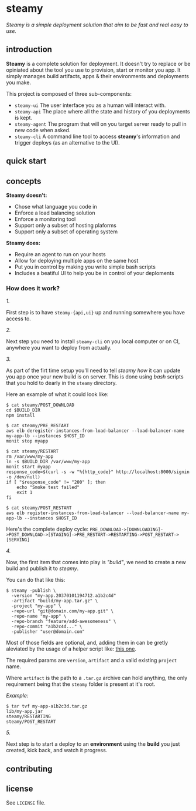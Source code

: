 # steamy

_Steamy is a simple deployment solution that aim to be fast and real easy to use._

## introduction

**Steamy** is a complete solution for deployment. It doesn't try to replace or be opiniated about the tool you use to provision, start or monitor you app. It simply manages build artifacts, apps & their environments and deployments you make.

This project is composed of three sub-components:

- `steamy-ui` The user interface you as a human will interact with.
- `steamy-api` The place where all the state and history of you deployments is kept.
- `steamy-agent` The program that will on you target server ready to pull in new code when asked.
- `steamy-cli` A command line tool to access **steamy**'s information and trigger deploys (as an alternative to the UI).

## quick start

## concepts

**Steamy doesn't:**

- Chose what language you code in
- Enforce a load balancing solution
- Enforce a monitoring tool
- Support only a subset of hosting plaforms
- Support only a subset of operating system

**Steamy does:**

- Require an agent to run on your hosts
- Allow for deploying multiple apps on the same host
- Put you in control by making you write simple bash scripts
- Includes a beatiful UI to help you be in control of your deploments

### How does it work?

*1.*

First step is to have `steamy-{api,ui}` up and running somewhere you have access to.

*2.*

Next step you need to install `steamy-cli` on you local computer or on CI, anywhere you want to deploy from actually.

*3.*

As part of the firt time setup you'll need to tell *steamy* _how_ it can update you app once your new build is on server. This is done using _bash_ scripts that you hold to dearly in the `steamy` directory.

Here an example of what it could look like:

```
$ cat steamy/POST_DOWNLOAD
cd $BUILD_DIR
npm install

$ cat steamy/PRE_RESTART
aws elb deregister-instances-from-load-balancer --load-balancer-name my-app-lb --instances $HOST_ID
monit stop myapp

$ cat steamy/RESTART
rm /var/www/my-app
ln -s $BUILD_DIR /var/www/my-app
monit start myapp
response_code=$(curl -s -w "%{http_code}" http://localhost:8000/signin -o /dev/null)
if [ "$response_code" != "200" ]; then
    echo "Smoke test failed"
    exit 1
fi

$ cat steamy/POST_RESTART
aws elb register-instances-from-load-balancer --load-balancer-name my-app-lb --instances $HOST_ID
```

Here's the complete deploy cycle: `PRE_DOWNLOAD->[DOWNLOADING]->POST_DOWNLOAD->[STAGING]->PRE_RESTART->RESTARTING->POST_RESTART->[SERVING]`

*4.*

Now, the first item that comes into play is *"build"*, we need to create a new build and publish it to *steamy*.

You can do that like this:

```
$ steamy -publish \
  -version "my-app.20370101194712.a1b2c4d"
  -artifact "build/my-app.tar.gz" \
  -project "my-app" \
  -repo-url "git@domain.com/my-app.git" \
  -repo-name "my-app" \
  -repo-branch "feature/add-awesomeness" \
  -repo-commit "a1b2c4d..." \
  -publisher "user@domain.com"
```

Most of those fields are optional, and, adding them in can be gretly aleviated by the usage of a helper script like: [this one](https://github.com/kiasaki/steamy/blob/master/example-project/publish_build.sh).

The required params are `version`, `artifact` and a valid existing `project` name.

Where `artifact` is the path to a `.tar.gz` archive can hold anything, the only requirement being that the `steamy` folder is present at it's root.

_Example:_

```
$ tar tvf my-app-a1b2c3d.tar.gz
lib/my-app.jar
steamy/RESTARTING
steamy/POST_RESTART
```

*5.*

Next step is to start a deploy to an **environment** using the **build** you just created, kick back, and watch it progress.

## contributing

## license

See `LICENSE` file.
